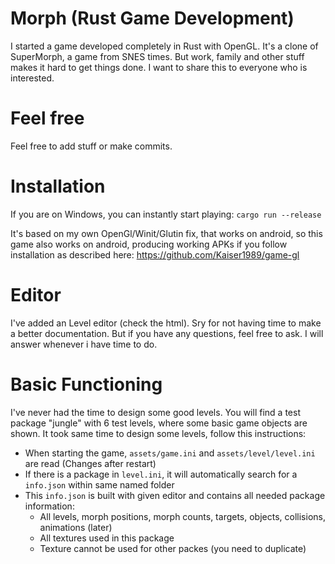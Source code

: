 # Morph (Rust Game Development)
I started a game developed completely in Rust with OpenGL. It's a clone of SuperMorph, a game from SNES times. 
But work, family and other stuff makes it hard to get things done. I want to share this to everyone who is interested.

# Feel free
Feel free to add stuff or make commits.

# Installation
If you are on Windows, you can instantly start playing:
`cargo run --release`

It's based on my own OpenGl/Winit/Glutin fix, that works on android, so this game also works on android, producing working APKs if you follow installation as described here:
https://github.com/Kaiser1989/game-gl

# Editor
I've added an Level editor (check the html). Sry for not having time to make a better documentation. But if you have any questions, feel free to ask. I will answer whenever i have time to do.

# Basic Functioning
I've never had the time to design some good levels. You will find a test package "jungle" with 6 test levels, where some basic game objects are shown.
It took same time to design some levels, follow this instructions:

* When starting the game, `assets/game.ini` and `assets/level/level.ini` are read (Changes after restart)
* If there is a package in `level.ini`, it will automatically search for a `info.json` within same named folder
* This `info.json` is built with given editor and contains all needed package information:
  * All levels, morph positions, morph counts, targets, objects, collisions, animations (later)
  * All textures used in this package
  * Texture cannot be used for other packes (you need to duplicate)
